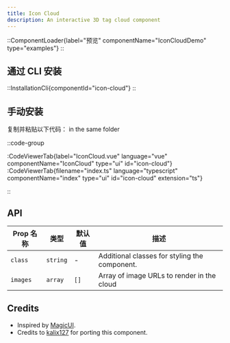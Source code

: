 ```yaml
---
title: Icon Cloud
description: An interactive 3D tag cloud component
---
```


::ComponentLoader{label="预览" componentName="IconCloudDemo" type="examples"}
::

## 通过 CLI 安装

::InstallationCli{componentId="icon-cloud"}
::

## 手动安装

复制并粘贴以下代码： in the same folder

::code-group

:CodeViewerTab{label="IconCloud.vue" language="vue" componentName="IconCloud" type="ui" id="icon-cloud"}
:CodeViewerTab{filename="index.ts" language="typescript" componentName="index" type="ui" id="icon-cloud" extension="ts"}

::

## API

| Prop 名称 | 类型     | 默认值 | 描述                                          |
| --------- | -------- | ------ | --------------------------------------------- |
| `class`   | `string` | -      | Additional classes for styling the component. |
| `images`  | `array`  | `[]`   | Array of image URLs to render in the cloud    |

## Credits

- Inspired by [MagicUI](https://magicui.design/docs/components/icon-cloud).
- Credits to [kalix127](https://github.com/kalix127) for porting this component.
